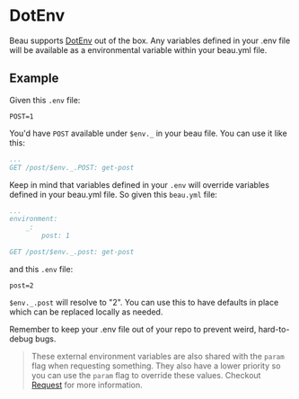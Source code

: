 # DotEnv

Beau supports [DotEnv](https://github.com/motdotla/dotenv) out of the box. Any
variables defined in your .env file will be available as a environmental
variable within your beau.yml file.

## Example

Given this `.env` file:

```
POST=1
```

You'd have `POST` available under `$env._` in your beau file. You can use it
like this:

```yaml
...
GET /post/$env._.POST: get-post
```

Keep in mind that variables defined in your `.env` will override variables
defined in your beau.yml file. So given this `beau.yml` file:

```yaml
...
environment:
	_:
		post: 1

GET /post/$env._.post: get-post
```

and this `.env` file:

```
post=2
```

`$env._.post` will resolve to "2". You can use this to have defaults in place
which can be replaced locally as needed.

Remember to keep your .env file out of your repo to prevent weird, hard-to-debug
bugs.

> These external environment variables are also shared with the `param` flag
> when requesting something. They also have a lower priority so you can use the
> `param` flag to override these values. Checkout
> [Request](/docs/request.html#params) for more information.
